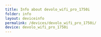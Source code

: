 ```yaml
---
title: Info about devolo_wifi_pro_1750i
folder: info
layout: deviceinfo
permalink: /devices/devolo_wifi_pro_1750i/
device: devolo_wifi_pro_1750i
---
```

